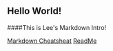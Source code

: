 ## Hello World!
####This is Lee's Markdown Intro!

[Markdown Cheatsheat](https://github.com/adam-p/markdown-here/wiki/Markdown-Cheatsheet)
[ReadMe]()
